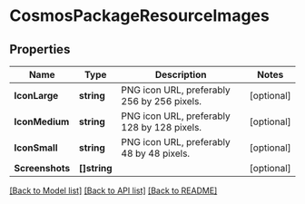 # CosmosPackageResourceImages

## Properties

Name | Type | Description | Notes
------------ | ------------- | ------------- | -------------
**IconLarge** | **string** | PNG icon URL, preferably 256 by 256 pixels. | [optional] 
**IconMedium** | **string** | PNG icon URL, preferably 128 by 128 pixels. | [optional] 
**IconSmall** | **string** | PNG icon URL, preferably 48 by 48 pixels. | [optional] 
**Screenshots** | **[]string** |  | [optional] 

[[Back to Model list]](../README.md#documentation-for-models) [[Back to API list]](../README.md#documentation-for-api-endpoints) [[Back to README]](../README.md)


